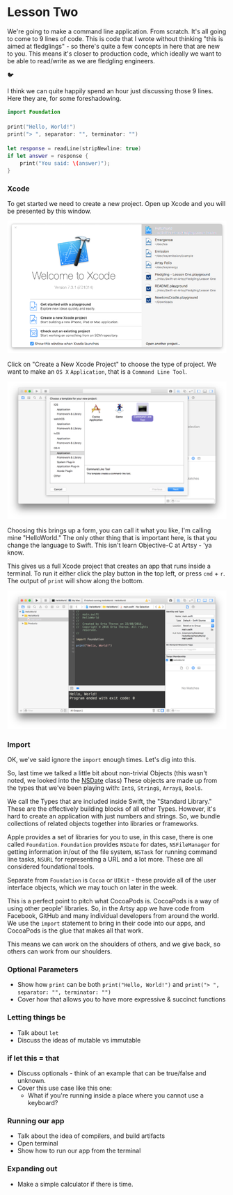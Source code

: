 # Lesson Two 

We're going to make a command line application. From scratch. It's all going to come to 9 lines of code. This is code that I wrote without thinking "this is aimed at fledglings" - so there's quite a few concepts in here that are new to you. This means it's closer to production code, which ideally we want to be able to read/write as we are fledgling engineers. 

🐦

I think we can quite happily spend an hour just discussing those 9 lines. Here they are, for some foreshadowing. 

```swift
import Foundation

print("Hello, World!")
print("> ", separator: "", terminator: "")

let response = readLine(stripNewline: true)
if let answer = response {
    print("You said: \(answer)");
}
```

### Xcode

To get started we need to create a new project. Open up Xcode and you will be presented by this window.

![images/xcode-start.png](images/xcode-start.png)

Click on "Create a New Xcode Project" to choose the type of project. We want to make an `OS X` `Application`, that is a `Command Line Tool`.

 ![images/xcode-commandline.png](images/xcode-commandline.png)

Choosing this brings up a form, you can call it what you like, I'm calling mine "HelloWorld." The only other thing that is important here, is that you change the language to Swift. This isn't learn Objective-C at Artsy - 'ya know. 

This gives us a full Xcode project that creates an app that runs inside a terminal. To run it either click the play button in the top left, or press `cmd` + `r`. The output of `print` will show along the bottom.

![images/xcode-run.png](images/xcode-run.png)

### Import

OK, we've said ignore the `import` enough times. Let's dig into this. 

So, last time we talked a little bit about non-trivial Objects (this wasn't noted, we looked into the [NSDate](https://developer.apple.com/library/mac/documentation/Cocoa/Reference/Foundation/Classes/NSDate_Class/index.html) class) These objects are made up from the types that we've been playing with: `Int`s, `String`s, `Array`s, `Bool`s. 

We call the Types that are included inside Swift, the "Standard Library." These are the effectively building blocks of all other Types. However, it's hard to create an application with just numbers and strings. So, we bundle collections of related objects together into libraries or frameworks.

Apple provides a set of libraries for you to use, in this case, there is one called `Foundation`. `Foundation` provides `NSDate` for dates, `NSFileManager` for getting information in/out of the file system, `NSTask` for running command line tasks, `NSURL` for representing a URL and a lot more. These are all considered foundational tools. 

Separate from `Foundation` is `Cocoa` or `UIKit` - these provide all of the user interface objects, which we may touch on later in the week.

This is a perfect point to pitch what CocoaPods is. CocoaPods is a way of using other people' libraries. So, in the Artsy app we have code from Facebook, GitHub and many individual developers from around the world. We use the `import` statement to bring in their code into our apps, and CocoaPods is the glue that makes all that work.

This means we can work on the shoulders of others, and we give back, so others can work from our shoulders.  

### Optional Parameters

* Show how `print` can be both `print("Hello, World!")` and `print("> ", separator: "", terminator: "")`
* Cover how that allows you to have more expressive & succinct functions 

### Letting things be

* Talk about `let`
* Discuss the ideas of mutable vs immutable

### if let this = that

* Discuss optionals - think of an example that can be true/false and unknown.
* Cover this use case like this one:
  - What if you're running inside a place where you cannot use a keyboard?

### Running our app

* Talk about the idea of compilers, and build artifacts
* Open terminal
* Show how to run our app from the terminal

### Expanding out

* Make a simple calculator if there is time.
